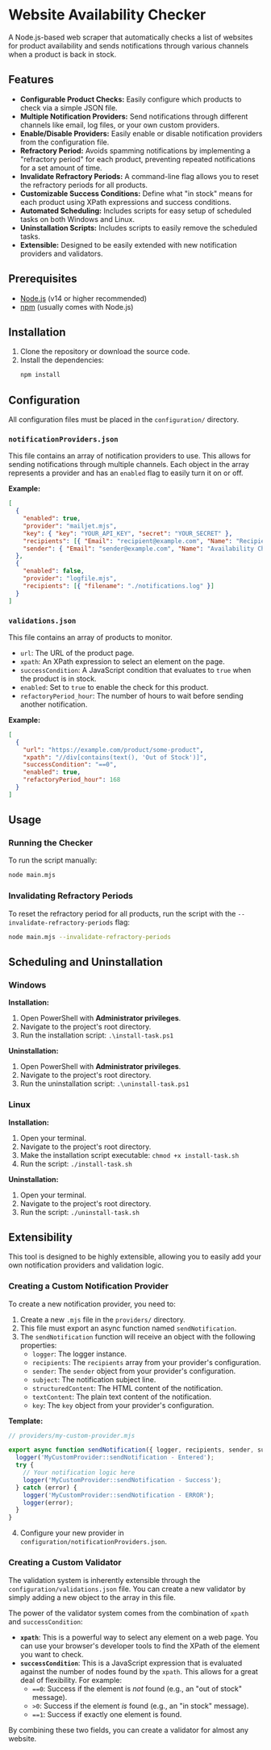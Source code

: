 # Website Availability Checker

A Node.js-based web scraper that automatically checks a list of websites for product availability and sends notifications through various channels when a product is back in stock.

## Features

*   **Configurable Product Checks:** Easily configure which products to check via a simple JSON file.
*   **Multiple Notification Providers:** Send notifications through different channels like email, log files, or your own custom providers.
*   **Enable/Disable Providers:** Easily enable or disable notification providers from the configuration file.
*   **Refractory Period:** Avoids spamming notifications by implementing a "refractory period" for each product, preventing repeated notifications for a set amount of time.
*   **Invalidate Refractory Periods:** A command-line flag allows you to reset the refractory periods for all products.
*   **Customizable Success Conditions:** Define what "in stock" means for each product using XPath expressions and success conditions.
*   **Automated Scheduling:** Includes scripts for easy setup of scheduled tasks on both Windows and Linux.
*   **Uninstallation Scripts:** Includes scripts to easily remove the scheduled tasks.
*   **Extensible:** Designed to be easily extended with new notification providers and validators.

## Prerequisites

*   [Node.js](https://nodejs.org/) (v14 or higher recommended)
*   [npm](https://www.npmjs.com/) (usually comes with Node.js)

## Installation

1.  Clone the repository or download the source code.
2.  Install the dependencies:
    ```bash
    npm install
    ```

## Configuration

All configuration files must be placed in the `configuration/` directory.

### `notificationProviders.json`

This file contains an array of notification providers to use. This allows for sending notifications through multiple channels. Each object in the array represents a provider and has an `enabled` flag to easily turn it on or off.

**Example:**
```json
[
  {
    "enabled": true,
    "provider": "mailjet.mjs",
    "key": { "key": "YOUR_API_KEY", "secret": "YOUR_SECRET" },
    "recipients": [{ "Email": "recipient@example.com", "Name": "Recipient" }],
    "sender": { "Email": "sender@example.com", "Name": "Availability Checker" }
  },
  {
    "enabled": false,
    "provider": "logfile.mjs",
    "recipients": [{ "filename": "./notifications.log" }]
  }
]
```

### `validations.json`

This file contains an array of products to monitor.

*   `url`: The URL of the product page.
*   `xpath`: An XPath expression to select an element on the page.
*   `successCondition`: A JavaScript condition that evaluates to `true` when the product is in stock.
*   `enabled`: Set to `true` to enable the check for this product.
*   `refactoryPeriod_hour`: The number of hours to wait before sending another notification.

**Example:**
```json
[
  {
    "url": "https://example.com/product/some-product",
    "xpath": "//div[contains(text(), 'Out of Stock')]",
    "successCondition": "==0",
    "enabled": true,
    "refactoryPeriod_hour": 168
  }
]
```

## Usage

### Running the Checker

To run the script manually:
```bash
node main.mjs
```

### Invalidating Refractory Periods

To reset the refractory period for all products, run the script with the `--invalidate-refractory-periods` flag:
```bash
node main.mjs --invalidate-refractory-periods
```

## Scheduling and Uninstallation

### Windows

**Installation:**
1.  Open PowerShell with **Administrator privileges**.
2.  Navigate to the project's root directory.
3.  Run the installation script: `.\install-task.ps1`

**Uninstallation:**
1.  Open PowerShell with **Administrator privileges**.
2.  Navigate to the project's root directory.
3.  Run the uninstallation script: `.\uninstall-task.ps1`

### Linux

**Installation:**
1.  Open your terminal.
2.  Navigate to the project's root directory.
3.  Make the installation script executable: `chmod +x install-task.sh`
4.  Run the script: `./install-task.sh`

**Uninstallation:**
1.  Open your terminal.
2.  Navigate to the project's root directory.
3.  Run the script: `./uninstall-task.sh`

## Extensibility

This tool is designed to be highly extensible, allowing you to easily add your own notification providers and validation logic.

### Creating a Custom Notification Provider

To create a new notification provider, you need to:

1.  Create a new `.mjs` file in the `providers/` directory.
2.  This file must export an async function named `sendNotification`.
3.  The `sendNotification` function will receive an object with the following properties:
    *   `logger`: The logger instance.
    *   `recipients`: The `recipients` array from your provider's configuration.
    *   `sender`: The `sender` object from your provider's configuration.
    *   `subject`: The notification subject line.
    *   `structuredContent`: The HTML content of the notification.
    *   `textContent`: The plain text content of the notification.
    *   `key`: The `key` object from your provider's configuration.

**Template:**
```javascript
// providers/my-custom-provider.mjs

export async function sendNotification({ logger, recipients, sender, subject, textContent, key }) {
  logger('MyCustomProvider::sendNotification - Entered');
  try {
    // Your notification logic here
    logger('MyCustomProvider::sendNotification - Success');
  } catch (error) {
    logger('MyCustomProvider::sendNotification - ERROR');
    logger(error);
  }
}
```
4.  Configure your new provider in `configuration/notificationProviders.json`.

### Creating a Custom Validator

The validation system is inherently extensible through the `configuration/validations.json` file. You can create a new validator by simply adding a new object to the array in this file.

The power of the validator system comes from the combination of `xpath` and `successCondition`:

*   **`xpath`**: This is a powerful way to select any element on a web page. You can use your browser's developer tools to find the XPath of the element you want to check.
*   **`successCondition`**: This is a JavaScript expression that is evaluated against the number of nodes found by the `xpath`. This allows for a great deal of flexibility. For example:
    *   `==0`: Success if the element is *not* found (e.g., an "out of stock" message).
    *   `>0`: Success if the element *is* found (e.g., an "in stock" message).
    *   `==1`: Success if exactly one element is found.

By combining these two fields, you can create a validator for almost any website.
